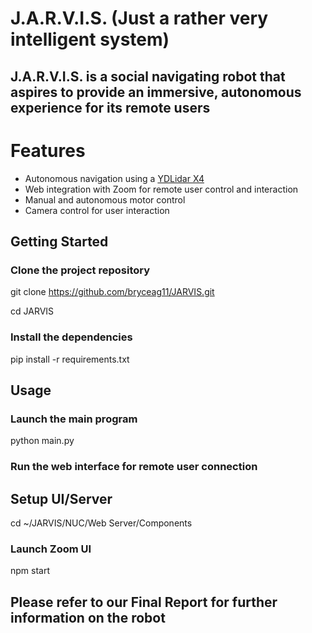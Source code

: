 # J.A.R.V.I.S. (Just a rather very intelligent system)

## J.A.R.V.I.S. is a social navigating robot that aspires to provide an immersive, autonomous experience for its remote users

# Features
* Autonomous navigation using a [YDLidar X4](https://github.com/YDLIDAR/YDLidar-SDK)
* Web integration with Zoom for remote user control and interaction
* Manual and autonomous motor control
* Camera control for user interaction

## Getting Started
### Clone the project repository
git clone https://github.com/bryceag11/JARVIS.git

cd JARVIS

### Install the dependencies
pip install -r requirements.txt

## Usage
### Launch the main program
python main.py
### Run the web interface for remote user connection


## Setup UI/Server

cd ~/JARVIS/NUC/Web Server/Components

### Launch Zoom UI
npm start


## Please refer to our Final Report for further information on the robot
